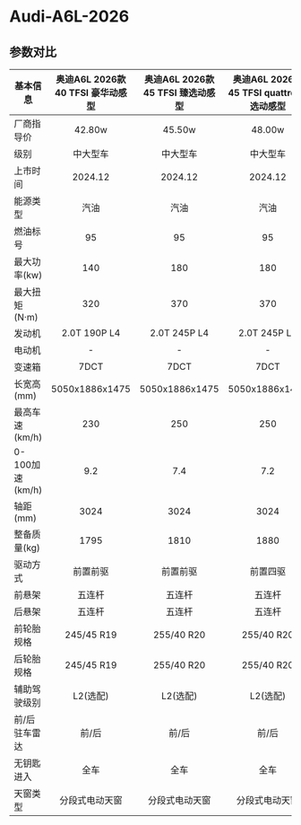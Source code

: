 # Audi-A6L-2026

## 参数对比

| 基本信息 | 奥迪A6L 2026款 40 TFSI 豪华动感型 | 奥迪A6L 2026款 45 TFSI 臻选动感型 | 奥迪A6L 2026款 45 TFSI quattro 臻选动感型 |
| -- | :--: | :--: | :--: |
| 厂商指导价      | 42.80w | 45.50w | 48.00w |
| 级别      |   中大型车    |   中大型车 |   中大型车 |
| 上市时间 |   2024.12    |    2024.12 |    2024.12 |
| 能源类型 |   汽油    |    汽油 |    汽油 |
| 燃油标号 |   95    |    95 |    95 |
| 最大功率(kw) |   140    |    180 |    180 |
| 最大扭矩(N·m) |   320    |    370 |    370 |
| 发动机 |   2.0T 190P L4    |    2.0T 245P L4 |    2.0T 245P L4 |
| 电动机 |   -    |    - |    - |
| 变速箱 |   7DCT    |    7DCT |    7DCT |
| 长宽高(mm) |   5050x1886x1475    |    5050x1886x1475 |    5050x1886x1475 |
| 最高车速(km/h) |   230    |    250 |    250 |
| 0-100加速(km/h) |   9.2    |    7.4 |    7.2 |
| 轴距(mm) |   3024    |    3024 |    3024 |
| 整备质量(kg) |   1795    |    1810 |    1880 |
| 驱动方式 |   前置前驱    |    前置前驱 |    前置四驱 |
| 前悬架 |   五连杆    |    五连杆 |    五连杆 |
| 后悬架 |   五连杆    |    五连杆 |    五连杆 |
| 前轮胎规格 |   245/45 R19    |    255/40 R20 |    255/40 R20 |
| 后轮胎规格 |   245/45 R19    |    255/40 R20 |    255/40 R20 |
| 辅助驾驶级别 |   L2(选配)    |    L2(选配) |    L2(选配) |
| 前/后驻车雷达 |   前/后    |    前/后  |    前/后  |
| 无钥匙进入 |   全车    |    全车 |    全车 |
| 天窗类型 |   分段式电动天窗    |    分段式电动天窗 |    分段式电动天窗 |
